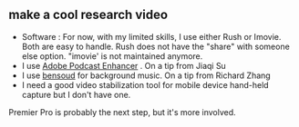 ## make a cool research video

* Software : For now, with my limited skills, I use either Rush or Imovie. Both are easy to handle. Rush does not have the "share" with someone else option. "imovie' is not maintained anymore.
* I use [Adobe Podcast Enhancer](https://podcast.adobe.com/enhance)  . On a tip from Jiaqi Su
* I use [bensoud](https://www.bensound.com/) for background music. On a tip from Richard Zhang
* I need a good video stabilization tool for mobile device hand-held capture but I don't have one.

Premier Pro is probably the next step, but it's more involved.
